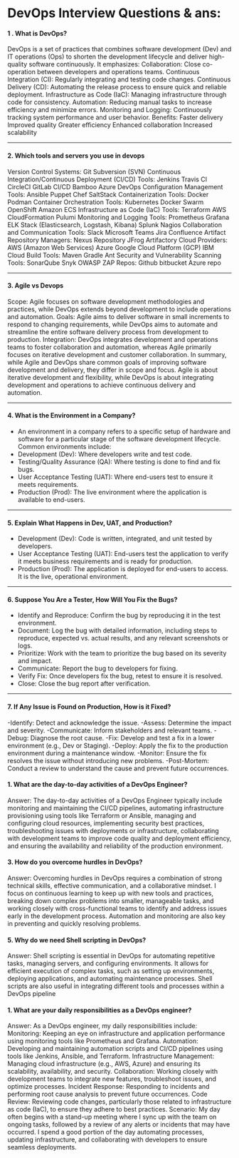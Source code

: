 # DevOps Interview Questions & ans:

#### 1 . What is DevOps?
DevOps is a set of practices that combines software development (Dev) and IT operations (Ops) to shorten the development lifecycle and deliver high-quality software continuously. It emphasizes:
Collaboration: Close co-operation between developers and operations teams.
Continuous Integration (CI): Regularly integrating and testing code changes.
Continuous Delivery (CD): Automating the release process to ensure quick and reliable deployment.
Infrastructure as Code (IaC): Managing infrastructure through code for consistency.
Automation: Reducing manual tasks to increase efficiency and minimize errors.
Monitoring and Logging: Continuously tracking system performance and user behavior.
Benefits:
Faster delivery
Improved quality
Greater efficiency
Enhanced collaboration
Increased scalability

---

#### 2. Which tools and servers you use in devops
Version Control Systems:
Git
Subversion (SVN)
Continuous Integration/Continuous Deployment (CI/CD) Tools:
Jenkins
Travis CI
CircleCI
GitLab CI/CD
Bamboo
Azure DevOps
Configuration Management Tools:
Ansible
Puppet
Chef
SaltStack
Containerization Tools:
Docker
Podman
Container Orchestration Tools:
Kubernetes
Docker Swarm
OpenShift
Amazon ECS
Infrastructure as Code (IaC) Tools:
Terraform
AWS CloudFormation
Pulumi
Monitoring and Logging Tools:
Prometheus
Grafana
ELK Stack (Elasticsearch, Logstash, Kibana)
Splunk
Nagios
Collaboration and Communication Tools:
Slack
Microsoft Teams
Jira
Confluence
Artifact Repository Managers:
Nexus Repository
JFrog Artifactory
Cloud Providers:
AWS (Amazon Web Services)
Azure
Google Cloud Platform (GCP)
IBM Cloud
Build Tools:
Maven
Gradle
Ant
Security and Vulnerability Scanning Tools:
SonarQube
Snyk
OWASP ZAP
Repos:
Github
bitbucket
Azure repo

---

#### 3.  Agile vs Devops
Scope: Agile focuses on software development methodologies and practices, while DevOps extends beyond development to include operations and automation.
Goals: Agile aims to deliver software in small increments to respond to changing requirements, while DevOps aims to automate and streamline the entire software delivery process from development to production.
Integration: DevOps integrates development and operations teams to foster collaboration and automation, whereas Agile primarily focuses on iterative development and customer collaboration.
In summary, while Agile and DevOps share common goals of improving software development and delivery, they differ in scope and focus. Agile is about iterative development and flexibility, while DevOps is about integrating development and operations to achieve continuous delivery and automation.

--- 

#### 4. What is the Environment in a Company?
- An environment in a company refers to a specific setup of hardware and software for a particular stage of the software development lifecycle. Common environments include:
- Development (Dev): Where developers write and test code.
- Testing/Quality Assurance (QA): Where testing is done to find and fix bugs.
- User Acceptance Testing (UAT): Where end-users test to ensure it meets requirements.
- Production (Prod): The live environment where the application is available to end-users.
---
#### 5. Explain What Happens in Dev, UAT, and Production?
- Development (Dev): Code is written, integrated, and unit tested by developers.
- User Acceptance Testing (UAT): End-users test the application to verify it meets business requirements and is ready for production.
- Production (Prod): The application is deployed for end-users to access. It is the live, operational environment.
---
#### 6. Suppose You Are a Tester, How Will You Fix the Bugs?
- Identify and Reproduce: Confirm the bug by reproducing it in the test environment.
- Document: Log the bug with detailed information, including steps to reproduce, expected vs. actual results, and any relevant screenshots or logs.
- Prioritize: Work with the team to prioritize the bug based on its severity and impact.
- Communicate: Report the bug to developers for fixing.
- Verify Fix: Once developers fix the bug, retest to ensure it is resolved.
- Close: Close the bug report after verification.
---
#### 7. If Any Issue is Found on Production, How is it Fixed?
-Identify: Detect and acknowledge the issue.
-Assess: Determine the impact and severity.
-Communicate: Inform stakeholders and relevant teams.
-Debug: Diagnose the root cause.
-Fix: Develop and test a fix in a lower environment (e.g., Dev or Staging).
-Deploy: Apply the fix to the production environment during a maintenance window.
-Monitor: Ensure the fix resolves the issue without introducing new problems.
-Post-Mortem: Conduct a review to understand the cause and prevent future occurrences.


#### 1. What are the day-to-day activities of a DevOps Engineer?
Answer: The day-to-day activities of a DevOps Engineer typically include monitoring and maintaining the CI/CD pipelines, automating infrastructure provisioning using tools like Terraform or Ansible, managing and configuring cloud resources, implementing security best practices, troubleshooting issues with deployments or infrastructure, collaborating with development teams to improve code quality and deployment efficiency, and ensuring the availability and reliability of the production environment.


#### 3. How do you overcome hurdles in DevOps?
Answer: Overcoming hurdles in DevOps requires a combination of strong technical skills, effective communication, and a collaborative mindset. I focus on continuous learning to keep up with new tools and practices, breaking down complex problems into smaller, manageable tasks, and working closely with cross-functional teams to identify and address issues early in the development process. Automation and monitoring are also key in preventing and quickly resolving problems.

#### 5. Why do we need Shell scripting in DevOps?
Answer: Shell scripting is essential in DevOps for automating repetitive tasks, managing servers, and configuring environments. It allows for efficient execution of complex tasks, such as setting up environments, deploying applications, and automating maintenance processes. Shell scripts are also useful in integrating different tools and processes within a DevOps pipeline

#### 1. What are your daily responsibilities as a DevOps engineer?
Answer: As a DevOps engineer, my daily responsibilities include:
Monitoring: Keeping an eye on infrastructure and application performance using monitoring tools like Prometheus and Grafana.
Automation: Developing and maintaining automation scripts and CI/CD pipelines using tools like Jenkins, Ansible, and Terraform.
Infrastructure Management: Managing cloud infrastructure (e.g., AWS, Azure) and ensuring its scalability, availability, and security.
Collaboration: Working closely with development teams to integrate new features, troubleshoot issues, and optimize processes.
Incident Response: Responding to incidents and performing root cause analysis to prevent future occurrences.
Code Review: Reviewing code changes, particularly those related to infrastructure as code (IaC), to ensure they adhere to best practices.
Scenario: My day often begins with a stand-up meeting where I sync up with the team on ongoing tasks, followed by a review of any alerts or incidents that may have occurred. I spend a good portion of the day automating processes, updating infrastructure, and collaborating with developers to ensure seamless deployments.

